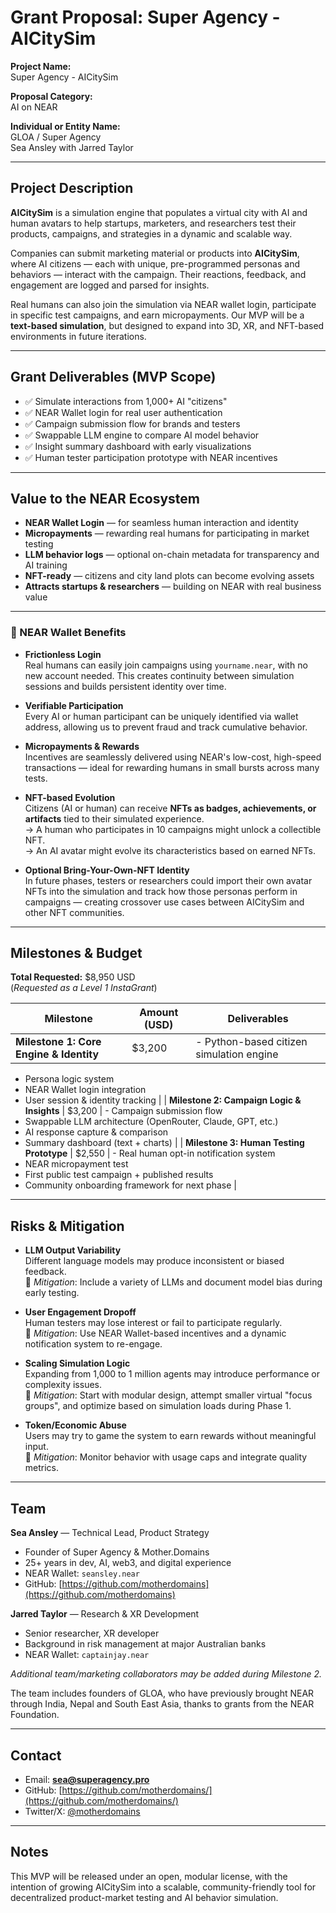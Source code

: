 
# Grant Proposal: Super Agency - AICitySim

**Project Name:**  
Super Agency - AICitySim

**Proposal Category:**  
AI on NEAR

**Individual or Entity Name:**  
GLOA / Super Agency  
Sea Ansley with Jarred Taylor

---

## Project Description

**AICitySim** is a simulation engine that populates a virtual city with AI and human avatars to help startups, marketers, and researchers test their products, campaigns, and strategies in a dynamic and scalable way.

Companies can submit marketing material or products into **AICitySim**, where AI citizens — each with unique, pre-programmed personas and behaviors — interact with the campaign. Their reactions, feedback, and engagement are logged and parsed for insights.

Real humans can also join the simulation via NEAR wallet login, participate in specific test campaigns, and earn micropayments. Our MVP will be a **text-based simulation**, but designed to expand into 3D, XR, and NFT-based environments in future iterations.

---

## Grant Deliverables (MVP Scope)

- ✅ Simulate interactions from 1,000+ AI "citizens"
- ✅ NEAR Wallet login for real user authentication
- ✅ Campaign submission flow for brands and testers
- ✅ Swappable LLM engine to compare AI model behavior
- ✅ Insight summary dashboard with early visualizations
- ✅ Human tester participation prototype with NEAR incentives

---

## Value to the NEAR Ecosystem

- **NEAR Wallet Login** — for seamless human interaction and identity
- **Micropayments** — rewarding real humans for participating in market testing
- **LLM behavior logs** — optional on-chain metadata for transparency and AI training
- **NFT-ready** — citizens and city land plots can become evolving assets
- **Attracts startups & researchers** — building on NEAR with real business value

---

### 🔐 NEAR Wallet Benefits

- **Frictionless Login**  
  Real humans can easily join campaigns using `yourname.near`, with no new account needed. This creates continuity between simulation sessions and builds persistent identity over time.

- **Verifiable Participation**  
  Every AI or human participant can be uniquely identified via wallet address, allowing us to prevent fraud and track cumulative behavior.

- **Micropayments & Rewards**  
  Incentives are seamlessly delivered using NEAR's low-cost, high-speed transactions — ideal for rewarding humans in small bursts across many tests.

- **NFT-based Evolution**  
  Citizens (AI or human) can receive **NFTs as badges, achievements, or artifacts** tied to their simulated experience.  
  → A human who participates in 10 campaigns might unlock a collectible NFT.  
  → An AI avatar might evolve its characteristics based on earned NFTs.

- **Optional Bring-Your-Own-NFT Identity**  
  In future phases, testers or researchers could import their own avatar NFTs into the simulation and track how those personas perform in campaigns — creating crossover use cases between AICitySim and other NFT communities.

---

## Milestones & Budget

**Total Requested:** $8,950 USD  
(*Requested as a Level 1 InstaGrant*)

| Milestone                      | Amount (USD) | Deliverables |
|-------------------------------|--------------|--------------|
| **Milestone 1: Core Engine & Identity**  | $3,200       | - Python-based citizen simulation engine  
  - Persona logic system  
  - NEAR Wallet login integration  
  - User session & identity tracking |
| **Milestone 2: Campaign Logic & Insights** | $3,200       | - Campaign submission flow  
  - Swappable LLM architecture (OpenRouter, Claude, GPT, etc.)  
  - AI response capture & comparison  
  - Summary dashboard (text + charts) |
| **Milestone 3: Human Testing Prototype** | $2,550       | - Real human opt-in notification system  
  - NEAR micropayment test  
  - First public test campaign + published results  
  - Community onboarding framework for next phase |

---

## Risks & Mitigation

- **LLM Output Variability**  
  Different language models may produce inconsistent or biased feedback.  
  🔹 *Mitigation*: Include a variety of LLMs and document model bias during early testing.

- **User Engagement Dropoff**  
  Human testers may lose interest or fail to participate regularly.  
  🔹 *Mitigation*: Use NEAR Wallet-based incentives and a dynamic notification system to re-engage.

- **Scaling Simulation Logic**  
  Expanding from 1,000 to 1 million agents may introduce performance or complexity issues.  
  🔹 *Mitigation*: Start with modular design, attempt smaller virtual "focus groups", and optimize based on simulation loads during Phase 1.

- **Token/Economic Abuse**  
  Users may try to game the system to earn rewards without meaningful input.  
  🔹 *Mitigation*: Monitor behavior with usage caps and integrate quality metrics.

---

## Team

**Sea Ansley** — Technical Lead, Product Strategy  
- Founder of Super Agency & Mother.Domains  
- 25+ years in dev, AI, web3, and digital experience  
- NEAR Wallet: `seansley.near`  
- GitHub: [https://github.com/motherdomains](https://github.com/motherdomains)

**Jarred Taylor** — Research & XR Development  
- Senior researcher, XR developer  
- Background in risk management at major Australian banks  
- NEAR Wallet: `captainjay.near`

*Additional team/marketing collaborators may be added during Milestone 2.*

The team includes founders of GLOA, who have previously brought NEAR through India, Nepal and South East Asia, thanks to grants from the NEAR Foundation.

---

## Contact

- Email: **sea@superagency.pro**  
- GitHub: [https://github.com/motherdomains/](https://github.com/motherdomains/)  
- Twitter/X: [@motherdomains](https://twitter.com/motherdomains)

---

## Notes

This MVP will be released under an open, modular license, with the intention of growing AICitySim into a scalable, community-friendly tool for decentralized product-market testing and AI behavior simulation.
